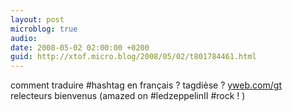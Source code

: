```yaml
---
layout: post
microblog: true
audio: 
date: 2008-05-02 02:00:00 +0200
guid: http://xtof.micro.blog/2008/05/02/t801784461.html
---
```

comment traduire #hashtag en français ? tagdièse ? [yweb.com/gt](http://yweb.com/gt) relecteurs bienvenus  (amazed on #ledzeppelinII #rock ! )
